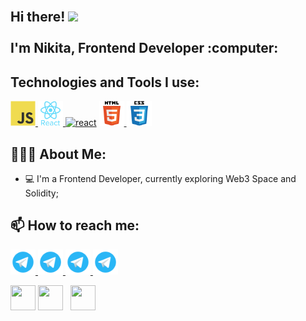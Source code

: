 <h2 align="left">
  <br>Hi there! <img src="https://user-images.githubusercontent.com/42378118/110234147-e3259600-7f4e-11eb-95be-0c4047144dea.gif" width="30"><br>
  <br> I'm Nikita, Frontend Developer :computer:<br>
</h2> 
<h2 align="left">Technologies and Tools I use:</h2>
<p align="left">

<a href="https://developer.mozilla.org/en-US/docs/Web/JavaScript" target="_blank"> <img src="https://raw.githubusercontent.com/devicons/devicon/master/icons/javascript/javascript-original.svg" alt="javascript" width="40" height="40"/> </a>
<a href="https://reactjs.org/" target="_blank"> <img src="https://raw.githubusercontent.com/devicons/devicon/master/icons/react/react-original-wordmark.svg" alt="react" width="40" height="40"/> </a>
<a href="https://docs.soliditylang.org/en/v0.8.23/" target="_blank"> <img src="https://cdn.jsdelivr.net/gh/devicons/devicon/icons/solidity/solidity-original.svg" alt="react" width="40" height="40"/></a>
<a href="(https://html.spec.whatwg.org/multipage/" target="_blank"> <img src="https://raw.githubusercontent.com/devicons/devicon/master/icons/html5/html5-original-wordmark.svg" alt="html5" width="40" height="40"/> </a>
<a href="https://www.w3schools.com/css/" target="_blank"> <img src="https://raw.githubusercontent.com/devicons/devicon/master/icons/css3/css3-original-wordmark.svg" alt="css3" width="40" height="40"/> </a>
</p>

<h2 align="left">👨🏻‍💻 About Me:</h2>

- :computer: I'm a Frontend Developer, currently exploring Web3 Space and Solidity;

<h2 align="left"> 📫 How to reach me:</h2>

  <a href="https://t.me/aZo1010">
    <img src="logos/icons8-%D1%82%D0%B5%D0%BB%D0%B5%D0%B3%D1%80%D0%B0%D0%BC%D0%BC%D0%B0-app-48.png" alt="Telegram-logo" width="40px" height="40px">
  </a><a href="https://t.me/aZo1010">
    <img src="logos/icons8-%D1%82%D0%B5%D0%BB%D0%B5%D0%B3%D1%80%D0%B0%D0%BC%D0%BC%D0%B0-app-48.png" alt="Discord-logo" width="40px" height="40px">
  </a><a href="https://t.me/aZo1010">
    <img src="logos/icons8-%D1%82%D0%B5%D0%BB%D0%B5%D0%B3%D1%80%D0%B0%D0%BC%D0%BC%D0%B0-app-48.png" alt="LinkedIn-logo" width="40px" height="40px">
  </a><a href="https://t.me/aZo1010">
    <img src="logos/icons8-%D1%82%D0%B5%D0%BB%D0%B5%D0%B3%D1%80%D0%B0%D0%BC%D0%BC%D0%B0-app-48.png" alt="G-Mail-logo" width="40px" height="40px">
  </a>

  
  [<img src="https://github.com/sciencepal/sciencepal/blob/master/assets/discord-round.svg" width="40" height="40"/>](https://discord.com/channels/@me) [<img src="https://img.icons8.com/color/48/000000/linkedin.png" width="40" height="40"/>](https://www.linkedin.com/in/nikita-petrukhin/) &nbsp; <a href="mailto:nikita.p1577@gmail.com"> <img src="https://img.icons8.com/fluent/48/000000/gmail.png" width="40" height="40"/>
